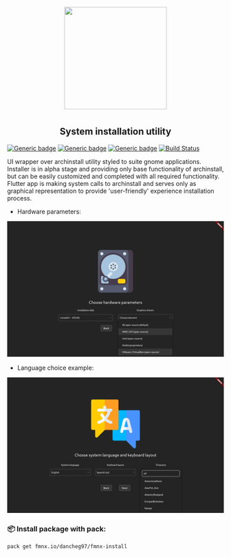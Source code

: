 <p align="center">
<img style="align: center; padding-left: 10px; padding-right: 10px; padding-bottom: 10px;" width="238px" height="238px" src="./assets/logo.png" />
</p>

<h2 align="center">System installation utility</h2>

[![Generic badge](https://img.shields.io/badge/LICENSE-GPL-orange.svg)](https://fmnx.io/core/ainst/src/branch/main/LICENSE)
[![Generic badge](https://img.shields.io/badge/GITEA-REPO-yellow.svg)](https://fmnx.io/core/ainst)
[![Generic badge](https://img.shields.io/badge/GITHUB-REPO-red.svg)](https://github.com/fmnx-io/ainst)
[![Build Status](https://ci.fmnx.io/api/badges/core/ainst/status.svg)](https://ci.fmnx.io/core/ainst)

UI wrapper over archinstall utility styled to suite gnome applications. Installer is
in alpha stage and providing only base functionality of archinstall, but can be
easily customized and completed with all required functionality. Flutter app is
making system calls to archinstall and serves only as graphical representation
to provide 'user-friendly' experience installation process.

- Hardware parameters:

![](examples/disks.png)

- Language choice example:

![](examples/langs.png)

### 📦 Install package with pack:

```
pack get fmnx.io/dancheg97/fmnx-install
```

<!-- xprop WM_CLASS -->
